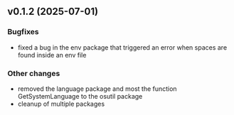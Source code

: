 ## v0.1.2 (2025-07-01)

### Bugfixes
- fixed a bug in the env package that triggered an error when spaces are found inside an env file

### Other changes
- removed the language package and most the function GetSystemLanguage to the osutil package
- cleanup of multiple packages